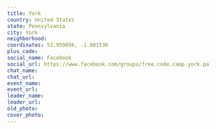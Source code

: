```yaml
---
title: York
country: United States
state: Pennsylvania
city: York
neighborhood: 
coordinates: 53.959056, -1.081536
plus_code:
social_name: Facebook
social_url: https://www.facebook.com/groups/free.code.camp.york.pa
chat_name:
chat_url:
event_name:
event_url:
leader_name:
leader_url:
old_photo: 
cover_photo:
---
```

